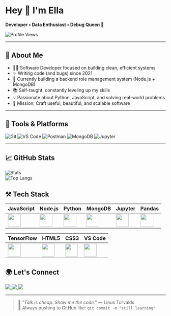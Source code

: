 # Hey 👋 I'm Ella

**Developer • Data Enthusiast • Debug Queen 👑**

![Profile Views](https://komarev.com/ghpvc/?username=Yuyi5la&label=Profile%20views&color=blueviolet&style=flat-square)

---

## 🧠 About Me

- 👩‍💻 Software Developer focused on building clean, efficient systems  
- ✨ Writing code (and bugs) since 2021  
- 🔧 Currently building a backend role management system (Node.js + MongoDB)  
- 📚 Self-taught, constantly leveling up my skills  
- 💡 Passionate about Python, JavaScript, and solving real-world problems  
- 🎯 Mission: Craft useful, beautiful, and scalable software  
  


---

## 🧰 Tools & Platforms

![Git](https://img.shields.io/badge/-Git-F05032?style=flat-square&logo=git&logoColor=white)
![VS Code](https://img.shields.io/badge/-VS%20Code-007ACC?style=flat-square&logo=visual-studio-code&logoColor=white)
![Postman](https://img.shields.io/badge/-Postman-FF6C37?style=flat-square&logo=postman&logoColor=white)
![MongoDB](https://img.shields.io/badge/-MongoDB-4EA94B?style=flat-square&logo=mongodb&logoColor=white)
![Jupyter](https://img.shields.io/badge/-Jupyter-F37626?style=flat-square&logo=jupyter&logoColor=white)

---

## 📈 GitHub Stats
![Stats](https://github-readme-stats.vercel.app/api?username=Yuyi5la&show_icons=true&theme=tokyonight&cache_seconds=1800)  
![Top Langs](https://github-readme-stats.vercel.app/api/top-langs/?username=Yuyi5la&layout=compact&theme=tokyonight&cache_seconds=1800)


## ⚒️ Tech Stack

| JavaScript | Node.js | Python | MongoDB | Jupyter | Pandas |
|------------|---------|--------|---------|---------|--------|
| <img src="https://cdn.jsdelivr.net/gh/devicons/devicon/icons/javascript/javascript-original.svg" height="40"/> | <img src="https://cdn.jsdelivr.net/gh/devicons/devicon/icons/nodejs/nodejs-original.svg" height="40"/> | <img src="https://cdn.jsdelivr.net/gh/devicons/devicon/icons/python/python-original.svg" height="40"/> | <img src="https://cdn.jsdelivr.net/gh/devicons/devicon/icons/mongodb/mongodb-original.svg" height="40"/> | <img src="https://cdn.jsdelivr.net/gh/devicons/devicon/icons/jupyter/jupyter-original.svg" height="40"/> | <img src="https://cdn.jsdelivr.net/gh/devicons/devicon/icons/pandas/pandas-original.svg" height="40"/> |

| TensorFlow | HTML5 | CSS3 | VS Code |
|------------|-------|------|---------|
| <img src="https://cdn.jsdelivr.net/gh/devicons/devicon/icons/tensorflow/tensorflow-original.svg" height="40"/> | <img src="https://cdn.jsdelivr.net/gh/devicons/devicon/icons/html5/html5-original.svg" height="40"/> | <img src="https://cdn.jsdelivr.net/gh/devicons/devicon/icons/css3/css3-original.svg" height="40"/> | <img src="https://cdn.jsdelivr.net/gh/devicons/devicon/icons/vscode/vscode-original.svg" height="40"/> |

## 🌍 Let's Connect

<p align="left">
  <a href="https://emmy-red-portfolio.vercel.app/" target="_blank">
    <img src="https://img.shields.io/badge/Portfolio-000?style=for-the-badge&logo=vercel&logoColor=white" />
  </a>
  <a href="https://linkedin.com/in/emmanuella-ezinne-013a42249" target="_blank">
    <img src="https://img.shields.io/badge/LinkedIn-0077B5?style=for-the-badge&logo=linkedin&logoColor=white" />
  </a>
  <a href="mailto:zinneyemmy@gmail.com">
    <img src="https://img.shields.io/badge/Gmail-D14836?style=for-the-badge&logo=gmail&logoColor=white" />
  </a>
</p>

---

> 💬 _"Talk is cheap. Show me the code."_ — Linus Torvalds  
> 🔁 Always pushing to GitHub like: `git commit -m "still learning"`
